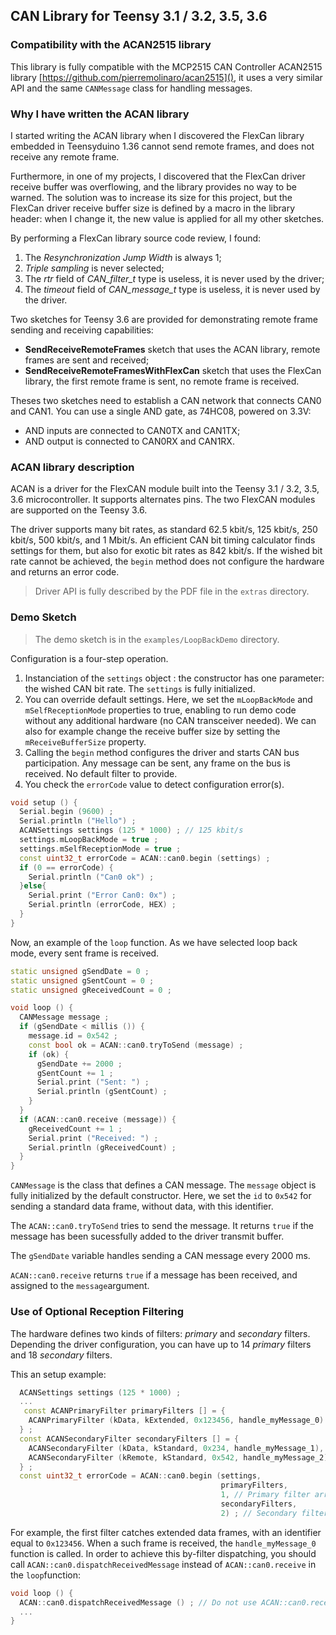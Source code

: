 ## CAN Library for Teensy 3.1 / 3.2, 3.5, 3.6

### Compatibility with the ACAN2515 library

This library is fully compatible with the MCP2515 CAN Controller ACAN2515 library [https://github.com/pierremolinaro/acan2515](), it uses a very similar API and the same `CANMessage` class for handling messages.

### Why I have written the ACAN library

I started writing the ACAN library when I discovered the FlexCan library embedded in Teensyduino 1.36 cannot send remote frames, and does not receive any remote frame.

Furthermore, in one of my projects, I discovered that the FlexCan driver receive buffer was overflowing, and the library provides no way to be warned. The solution was to increase its size for this project, but the FlexCan driver receive buffer size is defined by a macro in the library header: when I change it, the new value is applied for all my other sketches.

By performing a FlexCan library source code review, I found:

1. The *Resynchronization Jump Width* is always 1;
2. *Triple sampling* is never selected;
3. The *rtr* field of *CAN\_filter\_t* type is useless, it is never used by the driver;
4. The *timeout* field of *CAN\_message\_t* type is useless, it is never used by the driver.

Two sketches for Teensy 3.6 are provided for demonstrating remote frame sending and receiving capabilities:

* **SendReceiveRemoteFrames** sketch that uses the ACAN library, remote frames are sent and received;
* **SendReceiveRemoteFramesWithFlexCan** sketch that uses the FlexCan library, the first remote frame is sent, no remote frame is received.

Theses two sketches need to establish a CAN network that connects CAN0 and CAN1. You can use a single AND gate, as 74HC08, powered on 3.3V:

* AND inputs are connected to CAN0TX and CAN1TX;
* AND output is connected to CAN0RX and CAN1RX.

### ACAN library description
ACAN is a driver for the FlexCAN module built into the Teensy 3.1 / 3.2, 3.5, 3.6 microcontroller. It supports alternates pins. The two FlexCAN modules are supported on the Teensy 3.6.

The driver supports many bit rates, as standard 62.5 kbit/s, 125 kbit/s, 250 kbit/s, 500 kbit/s, and 1 Mbit/s. An efficient CAN bit timing calculator finds settings for them, but also for exotic bit rates as 842 kbit/s. If the wished bit rate cannot be achieved, the `begin` method does not configure the hardware and returns an error code.

> Driver API is fully described by the PDF file in the `extras` directory.

### Demo Sketch

> The demo sketch is in the `examples/LoopBackDemo` directory.

Configuration is a four-step operation.

1. Instanciation of the `settings` object : the constructor has one parameter: the wished CAN bit rate. The `settings` is fully initialized.
2. You can override default settings. Here, we set the `mLoopBackMode` and `mSelfReceptionMode` properties to true, enabling to run demo code without any additional hardware (no CAN transceiver needed). We can also for example change the receive buffer size by setting the `mReceiveBufferSize` property.
3. Calling the `begin` method configures the driver and starts CAN bus participation. Any message can be sent, any frame on the bus is received. No default filter to provide.
4. You check the `errorCode` value to detect configuration error(s).

```cpp
void setup () {
  Serial.begin (9600) ;
  Serial.println ("Hello") ;
  ACANSettings settings (125 * 1000) ; // 125 kbit/s
  settings.mLoopBackMode = true ;
  settings.mSelfReceptionMode = true ;
  const uint32_t errorCode = ACAN::can0.begin (settings) ;
  if (0 == errorCode) {
    Serial.println ("Can0 ok") ;
  }else{
    Serial.print ("Error Can0: 0x") ;
    Serial.println (errorCode, HEX) ;
  }
}
```

Now, an example of the `loop` function. As we have selected loop back mode, every sent frame is received.

```cpp
static unsigned gSendDate = 0 ;
static unsigned gSentCount = 0 ;
static unsigned gReceivedCount = 0 ;

void loop () {
  CANMessage message ;
  if (gSendDate < millis ()) {
    message.id = 0x542 ;
    const bool ok = ACAN::can0.tryToSend (message) ;
    if (ok) {
      gSendDate += 2000 ;
      gSentCount += 1 ;
      Serial.print ("Sent: ") ;
      Serial.println (gSentCount) ;
    }
  }
  if (ACAN::can0.receive (message)) {
    gReceivedCount += 1 ;
    Serial.print ("Received: ") ;
    Serial.println (gReceivedCount) ;
  }
}
```
`CANMessage` is the class that defines a CAN message. The `message` object is fully initialized by the default constructor. Here, we set the `id` to `0x542` for sending a standard data frame, without data, with this identifier.

The `ACAN::can0.tryToSend` tries to send the message. It returns `true` if the message has been sucessfully added to the driver transmit buffer.

The `gSendDate` variable handles sending a CAN message every 2000 ms.

`ACAN::can0.receive` returns `true` if a message has been received, and assigned to the `message`argument.

### Use of Optional Reception Filtering

The hardware defines two kinds of filters: *primary* and *secondary* filters. Depending the driver configuration, you can have up to 14 *primary* filters and 18 *secondary* filters.

This an setup example:

```cpp
  ACANSettings settings (125 * 1000) ;
  ...
   const ACANPrimaryFilter primaryFilters [] = {
    ACANPrimaryFilter (kData, kExtended, 0x123456, handle_myMessage_0)
  } ;
  const ACANSecondaryFilter secondaryFilters [] = {
    ACANSecondaryFilter (kData, kStandard, 0x234, handle_myMessage_1),
    ACANSecondaryFilter (kRemote, kStandard, 0x542, handle_myMessage_2)
  } ;
  const uint32_t errorCode = ACAN::can0.begin (settings,
                                               primaryFilters, 
                                               1, // Primary filter array size
                                               secondaryFilters,
                                               2) ; // Secondary filter array size
```
For example, the first filter catches extended data frames, with an identifier equal to `0x123456`. When a such frame is received, the `handle_myMessage_0` function is called. In order to achieve this by-filter dispatching, you should call `ACAN::can0.dispatchReceivedMessage` instead of `ACAN::can0.receive` in the `loop`function:


```cpp
void loop () {
  ACAN::can0.dispatchReceivedMessage () ; // Do not use ACAN::can0.receive any more
  ...
}
```
